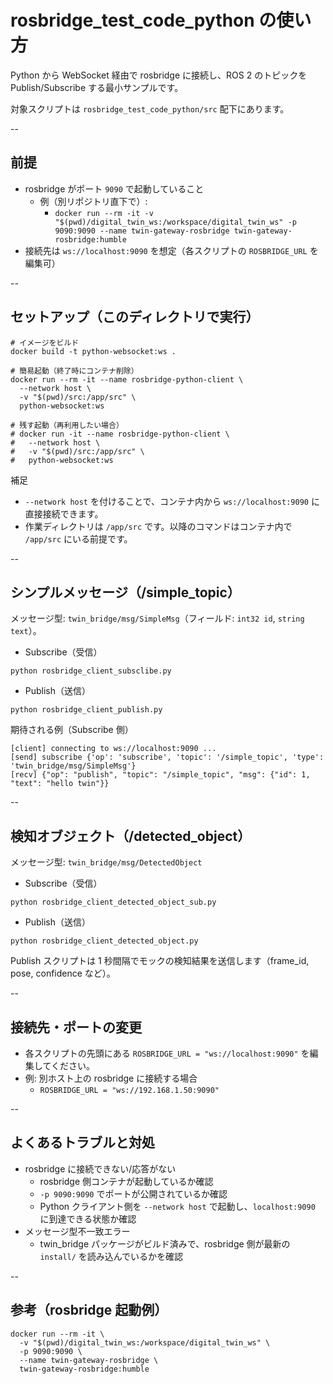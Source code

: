 # rosbridge_test_code_python の使い方

Python から WebSocket 経由で rosbridge に接続し、ROS 2 のトピックを Publish/Subscribe する最小サンプルです。

対象スクリプトは `rosbridge_test_code_python/src` 配下にあります。

--

## 前提
- rosbridge がポート `9090` で起動していること
  - 例（別リポジトリ直下で）:
    - `docker run --rm -it -v "$(pwd)/digital_twin_ws:/workspace/digital_twin_ws" -p 9090:9090 --name twin-gateway-rosbridge twin-gateway-rosbridge:humble`
- 接続先は `ws://localhost:9090` を想定（各スクリプトの `ROSBRIDGE_URL` を編集可）

--

## セットアップ（このディレクトリで実行）
```
# イメージをビルド
docker build -t python-websocket:ws .

# 簡易起動（終了時にコンテナ削除）
docker run --rm -it --name rosbridge-python-client \
  --network host \
  -v "$(pwd)/src:/app/src" \
  python-websocket:ws

# 残す起動（再利用したい場合）
# docker run -it --name rosbridge-python-client \
#   --network host \
#   -v "$(pwd)/src:/app/src" \
#   python-websocket:ws
```

補足
- `--network host` を付けることで、コンテナ内から `ws://localhost:9090` に直接接続できます。
- 作業ディレクトリは `/app/src` です。以降のコマンドはコンテナ内で `/app/src` にいる前提です。

--

## シンプルメッセージ（/simple_topic）

メッセージ型: `twin_bridge/msg/SimpleMsg`（フィールド: `int32 id`, `string text`）。

- Subscribe（受信）
```
python rosbridge_client_subsclibe.py
```

- Publish（送信）
```
python rosbridge_client_publish.py
```

期待される例（Subscribe 側）
```
[client] connecting to ws://localhost:9090 ...
[send] subscribe {'op': 'subscribe', 'topic': '/simple_topic', 'type': 'twin_bridge/msg/SimpleMsg'}
[recv] {"op": "publish", "topic": "/simple_topic", "msg": {"id": 1, "text": "hello twin"}}
```

--

## 検知オブジェクト（/detected_object）

メッセージ型: `twin_bridge/msg/DetectedObject`

- Subscribe（受信）
```
python rosbridge_client_detected_object_sub.py
```

- Publish（送信）
```
python rosbridge_client_detected_object.py
```

Publish スクリプトは 1 秒間隔でモックの検知結果を送信します（frame_id, pose, confidence など）。

--

## 接続先・ポートの変更
- 各スクリプトの先頭にある `ROSBRIDGE_URL = "ws://localhost:9090"` を編集してください。
- 例: 別ホスト上の rosbridge に接続する場合
  - `ROSBRIDGE_URL = "ws://192.168.1.50:9090"`

--

## よくあるトラブルと対処
- rosbridge に接続できない/応答がない
  - rosbridge 側コンテナが起動しているか確認
  - `-p 9090:9090` でポートが公開されているか確認
  - Python クライアント側を `--network host` で起動し、`localhost:9090` に到達できる状態か確認
- メッセージ型不一致エラー
  - twin_bridge パッケージがビルド済みで、rosbridge 側が最新の `install/` を読み込んでいるかを確認

--

## 参考（rosbridge 起動例）
```
docker run --rm -it \
  -v "$(pwd)/digital_twin_ws:/workspace/digital_twin_ws" \
  -p 9090:9090 \
  --name twin-gateway-rosbridge \
  twin-gateway-rosbridge:humble
```

